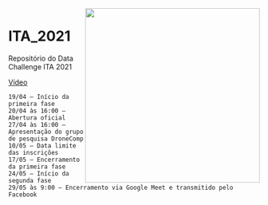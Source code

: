  <img src="https://user-images.githubusercontent.com/53838883/115926239-e7ebce00-a458-11eb-832e-9c5efe3fe16f.png" min-width="350px" max-width="450px" width="350px" top= "0 px" align="right">

# ITA_2021
Repositório do Data Challenge ITA 2021

[Vídeo](https://www.youtube.com/watch?v=qn70jEh_DIk&t=201s&ab_channel=DataScienceChallengeITA)

`19/04 – Início da primeira fase`\
`20/04 às 16:00 – Abertura oficial`\
`27/04 às 16:00 – Apresentação do grupo de pesquisa DroneComp`\
`10/05 – Data limite das inscrições`\
`17/05 – Encerramento da primeira fase`\
`24/05 – Início da segunda fase`\
`29/05 às 9:00 – Encerramento via Google Meet e transmitido pelo Facebook`


